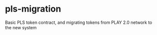 # pls-migration
Basic PLS token contract, and migrating tokens from PLAY 2.0 network to the new system

